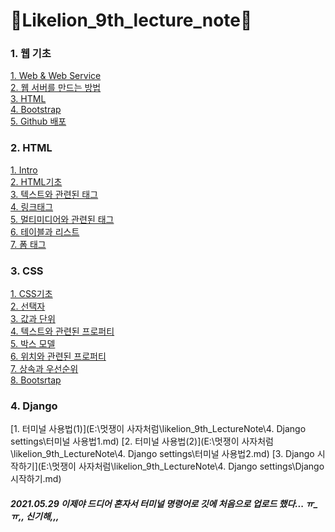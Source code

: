 # 🦁Likelion_9th_lecture_note🦁<br>

### 1. 웹 기초<br>
[1. Web & Web Service](https://github.com/KodaHye/Likelion_9th_Lecture_Note/blob/main/1.%20%E1%84%8B%E1%85%B0%E1%86%B8%20%E1%84%80%E1%85%B5%E1%84%8E%E1%85%A9/1.%20Web%20%26%20Web%20Service.md)<br>
[2. 웹 서버를 만드는 방법](https://github.com/KodaHye/Likelion_9th_Lecture_Note/blob/main/1.%20%E1%84%8B%E1%85%B0%E1%86%B8%20%E1%84%80%E1%85%B5%E1%84%8E%E1%85%A9/2.%20%E1%84%8B%E1%85%B0%E1%86%B8%20%E1%84%89%E1%85%A5%E1%84%87%E1%85%A5%E1%84%85%E1%85%B3%E1%86%AF%20%E1%84%86%E1%85%A1%E1%86%AB%E1%84%83%E1%85%B3%E1%84%82%E1%85%B3%E1%86%AB%20%E1%84%87%E1%85%A1%E1%86%BC%E1%84%87%E1%85%A5%E1%86%B8.md)<br>
[3. HTML](https://github.com/KodaHye/Likelion_9th_Lecture_Note/blob/main/1.%20%E1%84%8B%E1%85%B0%E1%86%B8%20%E1%84%80%E1%85%B5%E1%84%8E%E1%85%A9/3.%20HTML.md)<br>
[4. Bootstrap](https://github.com/KodaHye/Likelion_9th_Lecture_Note/blob/main/1.%20%E1%84%8B%E1%85%B0%E1%86%B8%20%E1%84%80%E1%85%B5%E1%84%8E%E1%85%A9/4.%20Bootstrap.md)<br>
[5. Github 배포](https://github.com/KodaHye/Likelion_9th_Lecture_Note/blob/main/1.%20%E1%84%8B%E1%85%B0%E1%86%B8%20%E1%84%80%E1%85%B5%E1%84%8E%E1%85%A9/5.%20Github%20%E1%84%87%E1%85%A2%E1%84%91%E1%85%A9.md)<br>

### 2. HTML<br>
[1. Intro](https://github.com/KodaHye/Likelion_9th_Lecture_Note/blob/main/2.%20HTML/1.%20Intro.md)<br>
[2. HTML기초](https://github.com/KodaHye/Likelion_9th_Lecture_Note/blob/main/2.%20HTML/2.%20HTML%E1%84%80%E1%85%B5%E1%84%8E%E1%85%A9.md)<br>
[3. 텍스트와 관련된 태그](https://github.com/KodaHye/Likelion_9th_Lecture_Note/blob/main/2.%20HTML/3.%20%E1%84%90%E1%85%A6%E1%86%A8%E1%84%89%E1%85%B3%E1%84%90%E1%85%B3%E1%84%8B%E1%85%AA%20%E1%84%80%E1%85%AA%E1%86%AB%E1%84%85%E1%85%A7%E1%86%AB%E1%84%83%E1%85%AC%E1%86%AB%20%E1%84%90%E1%85%A2%E1%84%80%E1%85%B3.md)<br>
[4. 링크태그](https://github.com/KodaHye/Likelion_9th_Lecture_Note/blob/main/2.%20HTML/4.%20%E1%84%85%E1%85%B5%E1%86%BC%E1%84%8F%E1%85%B3%E1%84%90%E1%85%A2%E1%84%80%E1%85%B3.md)<br>
[5. 멀티미디어와 관련된 태그](https://github.com/KodaHye/Likelion_9th_Lecture_Note/blob/main/2.%20HTML/5.%20%E1%84%86%E1%85%A5%E1%86%AF%E1%84%90%E1%85%B5%E1%84%86%E1%85%B5%E1%84%90%E1%85%B5%E1%84%8B%E1%85%A5%E1%84%8B%E1%85%AA%20%E1%84%80%E1%85%AA%E1%86%AB%E1%84%85%E1%85%A7%E1%86%AB%E1%84%83%E1%85%AC%E1%86%AB%20%E1%84%90%E1%85%A2%E1%84%80%E1%85%B3.md)<br>
[6. 테이블과 리스트](https://github.com/KodaHye/Likelion_9th_Lecture_Note/blob/main/2.%20HTML/6.%20%E1%84%90%E1%85%A6%E1%84%8B%E1%85%B5%E1%84%87%E1%85%B3%E1%86%AF%E1%84%80%E1%85%AA%20%E1%84%85%E1%85%B5%E1%84%89%E1%85%B3%E1%84%90%E1%85%B3.md)<br>
[7. 폼 태그](https://github.com/KodaHye/Likelion_9th_Lecture_Note/blob/main/2.%20HTML/7.%20%E1%84%91%E1%85%A9%E1%86%B7%E1%84%90%E1%85%A2%E1%84%80%E1%85%B3.md)<br>

### 3. CSS<br>
[1. CSS기초](https://github.com/KodaHye/Likelion_9th_Lecture_Note/blob/main/3.%20CSS/1.%20CSS%E1%84%80%E1%85%B5%E1%84%8E%E1%85%A9.md)<br>
[2. 선택자](https://github.com/KodaHye/Likelion_9th_Lecture_Note/blob/main/3.%20CSS/2.%20%E1%84%89%E1%85%A5%E1%86%AB%E1%84%90%E1%85%A2%E1%86%A8%E1%84%8C%E1%85%A1.md)<br>
[3. 값과 단위](https://github.com/KodaHye/Likelion_9th_Lecture_Note/blob/main/3.%20CSS/3.%20%E1%84%80%E1%85%A1%E1%86%B9%E1%84%80%E1%85%AA%20%E1%84%83%E1%85%A1%E1%86%AB%E1%84%8B%E1%85%B1.md)<br>
[4. 텍스트와 관련된 프로퍼티](https://github.com/KodaHye/Likelion_9th_Lecture_Note/blob/main/3.%20CSS/4.%20%E1%84%90%E1%85%A6%E1%86%A8%E1%84%89%E1%85%B3%E1%84%90%E1%85%B3%E1%84%8B%E1%85%AA%20%E1%84%80%E1%85%AA%E1%86%AB%E1%84%85%E1%85%A7%E1%86%AB%E1%84%83%E1%85%AC%E1%86%AB%20%E1%84%91%E1%85%B3%E1%84%85%E1%85%A9%E1%84%91%E1%85%A5%E1%84%90%E1%85%B5.md)<br>
[5. 박스 모델](https://github.com/KodaHye/Likelion_9th_Lecture_Note/blob/main/3.%20CSS/5.%20%E1%84%87%E1%85%A1%E1%86%A8%E1%84%89%E1%85%B3%E1%84%86%E1%85%A9%E1%84%83%E1%85%A6%E1%86%AF.md)<br>
[6. 위치와 관련된 프로퍼티](https://github.com/KodaHye/Likelion_9th_Lecture_Note/blob/main/3.%20CSS/6.%20%E1%84%8B%E1%85%B1%E1%84%8E%E1%85%B5%E1%84%8B%E1%85%AA%20%E1%84%80%E1%85%AA%E1%86%AB%E1%84%85%E1%85%A7%E1%86%AB%E1%84%83%E1%85%AC%E1%86%AB%20%E1%84%91%E1%85%B3%E1%84%85%E1%85%A9%E1%84%91%E1%85%A5%E1%84%90%E1%85%B5.md)<br>
[7. 상속과 우선순위](https://github.com/KodaHye/Likelion_9th_Lecture_Note/blob/main/3.%20CSS/7.%20%E1%84%89%E1%85%A1%E1%86%BC%E1%84%89%E1%85%A9%E1%86%A8%E1%84%80%E1%85%AA%20%E1%84%8B%E1%85%AE%E1%84%89%E1%85%A5%E1%86%AB%E1%84%89%E1%85%AE%E1%86%AB%E1%84%8B%E1%85%B1.md)<br>
[8. Bootsrtap](https://github.com/KodaHye/Likelion_9th_Lecture_Note/blob/main/3.%20CSS/8.%20Bootstrap.md)<br>

### 4. Django<br>
[1. 터미널 사용법(1)](E:\멋쟁이 사자처럼\likelion_9th_LectureNote\4. Django settings\터미널 사용법1.md)
[2. 터미널 사용법(2)](E:\멋쟁이 사자처럼\likelion_9th_LectureNote\4. Django settings\터미널 사용법2.md)
[3. Django 시작하기](E:\멋쟁이 사자처럼\likelion_9th_LectureNote\4. Django settings\Django시작하기.md)


##### 2021.05.29 이제야 드디어 혼자서 터미널 명령어로 깃에 처음으로 업로드 했다... ㅠ_ㅠ,, 신기해,,,